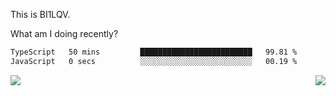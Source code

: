 This is BI1LQV.

What am I doing recently?

<!--START_SECTION:waka-->

```txt
TypeScript   50 mins         █████████████████████████   99.81 %
JavaScript   0 secs          ░░░░░░░░░░░░░░░░░░░░░░░░░   00.19 %
```

<!--END_SECTION:waka-->
<img align="right" src="https://github-readme-stats.vercel.app/api?username=bi1lqv&show_icons=true&count_private=true">

<img src="https://metrics.lecoq.io/bi1lqv?template=classic&base.activity=0&base.community=0&base.repositories=0&base.metadata=0&isocalendar=1&base=header%2C%20activity%2C%20community%2C%20repositories%2C%20metadata&base.indepth=false&base.hireable=false&isocalendar=false&isocalendar.duration=full-year&config.timezone=Asia%2FShanghai">
